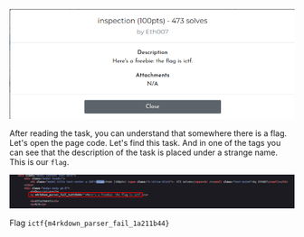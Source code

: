 ![](1.png)

After reading the task, you can understand that somewhere there is a flag.
Let's open the page code.
Let's find this task.
And in one of the tags you can see that the description of the task is placed under a strange name.
This is our `flag`.

![](2.png)

Flag `ictf{m4rkdown_parser_fail_1a211b44}`
